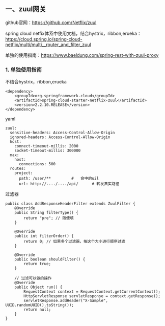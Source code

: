 ## 一、zuul网关

github官网：https://github.com/Netflix/zuul

spring cloud netfix体系中使用文档，结合hystrix，ribbon,erueka：https://cloud.spring.io/spring-cloud-netflix/multi/multi__router_and_filter_zuul

单独的使用指南：https://www.baeldung.com/spring-rest-with-zuul-proxy

### 1. 单独使用指南

不结合hystrix，ribbon,erueka

```
<dependency>
    <groupId>org.springframework.cloud</groupId>
    <artifactId>spring-cloud-starter-netflix-zuul</artifactId>
    <version>2.2.10.RELEASE</version>
</dependency>
```

yaml

```
zuul:
  sensitive-headers: Access-Control-Allow-Origin
  ignored-headers: Access-Control-Allow-Origin
  host:
    connect-timeout-millis: 2000
    socket-timeout-millis: 300000
  max:
    host:
      connections: 500
  routes:
    project:
      path: /user/**         #   命中的uil
      url: http://..../..../api/      # 转发真实路径
```

过滤器

```
public class AddResponseHeaderFilter extends ZuulFilter {
	@Override
	public String filterType() {
		return "pre"; // 随便填
	}

	@Override
	public int filterOrder() {
		return 0; // 如果多个过滤器，按这个大小进行顺序过滤
	}

	@Override
	public boolean shouldFilter() {
		return true;
	}

	// 过滤可以做的操作
	@Override
	public Object run() {
		RequestContext context = RequestContext.getCurrentContext();
    	HttpServletResponse servletResponse = context.getResponse();
		servletResponse.addHeader("X-Sample", UUID.randomUUID().toString());
		return null;
	}
}
```

